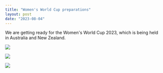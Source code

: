 ```yaml
---
title: "Women's World Cup preparations"
layout: post
date: "2023-08-04"
---
```


We are getting ready for the Women's World Cup 2023, which is being held in Australia and New Zealand.

![](/assets/images/2023/20230711_144618-844x1024.jpg)

![](/assets/images/2023/20230711_144730.jpg)

![](/assets/images/2023/20230803_214003-1024x616.jpg)
